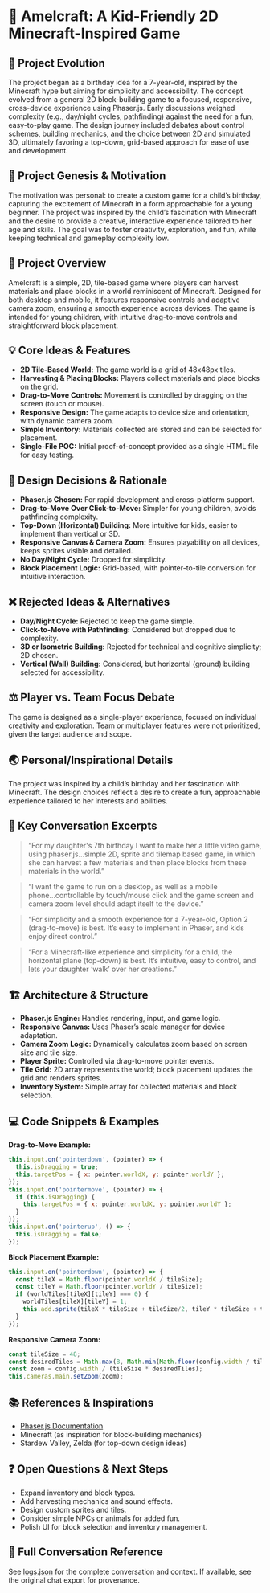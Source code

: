 # 📝 Amelcraft: A Kid-Friendly 2D Minecraft-Inspired Game

## 🔄 Project Evolution
The project began as a birthday idea for a 7-year-old, inspired by the Minecraft hype but aiming for simplicity and accessibility. The concept evolved from a general 2D block-building game to a focused, responsive, cross-device experience using Phaser.js. Early discussions weighed complexity (e.g., day/night cycles, pathfinding) against the need for a fun, easy-to-play game. The design journey included debates about control schemes, building mechanics, and the choice between 2D and simulated 3D, ultimately favoring a top-down, grid-based approach for ease of use and development.

## 🚀 Project Genesis & Motivation
The motivation was personal: to create a custom game for a child’s birthday, capturing the excitement of Minecraft in a form approachable for a young beginner. The project was inspired by the child’s fascination with Minecraft and the desire to provide a creative, interactive experience tailored to her age and skills. The goal was to foster creativity, exploration, and fun, while keeping technical and gameplay complexity low.

## 🚀 Project Overview
Amelcraft is a simple, 2D, tile-based game where players can harvest materials and place blocks in a world reminiscent of Minecraft. Designed for both desktop and mobile, it features responsive controls and adaptive camera zoom, ensuring a smooth experience across devices. The game is intended for young children, with intuitive drag-to-move controls and straightforward block placement.

## 💡 Core Ideas & Features
- **2D Tile-Based World:** The game world is a grid of 48x48px tiles.
- **Harvesting & Placing Blocks:** Players collect materials and place blocks on the grid.
- **Drag-to-Move Controls:** Movement is controlled by dragging on the screen (touch or mouse).
- **Responsive Design:** The game adapts to device size and orientation, with dynamic camera zoom.
- **Simple Inventory:** Materials collected are stored and can be selected for placement.
- **Single-File POC:** Initial proof-of-concept provided as a single HTML file for easy testing.

## 🧩 Design Decisions & Rationale
- **Phaser.js Chosen:** For rapid development and cross-platform support.
- **Drag-to-Move Over Click-to-Move:** Simpler for young children, avoids pathfinding complexity.
- **Top-Down (Horizontal) Building:** More intuitive for kids, easier to implement than vertical or 3D.
- **Responsive Canvas & Camera Zoom:** Ensures playability on all devices, keeps sprites visible and detailed.
- **No Day/Night Cycle:** Dropped for simplicity.
- **Block Placement Logic:** Grid-based, with pointer-to-tile conversion for intuitive interaction.

## ❌ Rejected Ideas & Alternatives
- **Day/Night Cycle:** Rejected to keep the game simple.
- **Click-to-Move with Pathfinding:** Considered but dropped due to complexity.
- **3D or Isometric Building:** Rejected for technical and cognitive simplicity; 2D chosen.
- **Vertical (Wall) Building:** Considered, but horizontal (ground) building selected for accessibility.

## ⚖️ Player vs. Team Focus Debate
The game is designed as a single-player experience, focused on individual creativity and exploration. Team or multiplayer features were not prioritized, given the target audience and scope.

## 🌏 Personal/Inspirational Details
The project was inspired by a child’s birthday and her fascination with Minecraft. The design choices reflect a desire to create a fun, approachable experience tailored to her interests and abilities.

## 💬 Key Conversation Excerpts
> “For my daughter's 7th birthday I want to make her a little video game, using phaser.js...simple 2D, sprite and tilemap based game, in which she can harvest a few materials and then place blocks from these materials in the world.”

> “I want the game to run on a desktop, as well as a mobile phone...controllable by touch/mouse click and the game screen and camera zoom level should adapt itself to the device.”

> “For simplicity and a smooth experience for a 7-year-old, Option 2 (drag-to-move) is best. It’s easy to implement in Phaser, and kids enjoy direct control.”

> “For a Minecraft-like experience and simplicity for a child, the horizontal plane (top-down) is best. It’s intuitive, easy to control, and lets your daughter ‘walk’ over her creations.”

## 🏗️ Architecture & Structure
- **Phaser.js Engine:** Handles rendering, input, and game logic.
- **Responsive Canvas:** Uses Phaser’s scale manager for device adaptation.
- **Camera Zoom Logic:** Dynamically calculates zoom based on screen size and tile size.
- **Player Sprite:** Controlled via drag-to-move pointer events.
- **Tile Grid:** 2D array represents the world; block placement updates the grid and renders sprites.
- **Inventory System:** Simple array for collected materials and block selection.

## 💻 Code Snippets & Examples
**Drag-to-Move Example:**
```js
this.input.on('pointerdown', (pointer) => {
  this.isDragging = true;
  this.targetPos = { x: pointer.worldX, y: pointer.worldY };
});
this.input.on('pointermove', (pointer) => {
  if (this.isDragging) {
    this.targetPos = { x: pointer.worldX, y: pointer.worldY };
  }
});
this.input.on('pointerup', () => {
  this.isDragging = false;
});
```

**Block Placement Example:**
```js
this.input.on('pointerdown', (pointer) => {
  const tileX = Math.floor(pointer.worldX / tileSize);
  const tileY = Math.floor(pointer.worldY / tileSize);
  if (worldTiles[tileX][tileY] === 0) {
    worldTiles[tileX][tileY] = 1;
    this.add.sprite(tileX * tileSize + tileSize/2, tileY * tileSize + tileSize/2, 'block');
  }
});
```

**Responsive Camera Zoom:**
```js
const tileSize = 48;
const desiredTiles = Math.max(8, Math.min(Math.floor(config.width / tileSize), 16));
const zoom = config.width / (tileSize * desiredTiles);
this.cameras.main.setZoom(zoom);
```

## 📚 References & Inspirations
- [Phaser.js Documentation](https://phaser.io/)
- Minecraft (as inspiration for block-building mechanics)
- Stardew Valley, Zelda (for top-down design ideas)

## ❓ Open Questions & Next Steps
- Expand inventory and block types.
- Add harvesting mechanics and sound effects.
- Design custom sprites and tiles.
- Consider simple NPCs or animals for added fun.
- Polish UI for block selection and inventory management.

## 📄 Full Conversation Reference
See [logs.json](../games/amelcraft/logs.json) for the complete conversation and context.
If available, see the original chat export for provenance.
